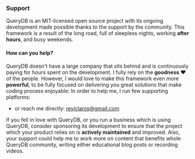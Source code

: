 ### Support

QueryDB is an MIT-licensed open source project with its ongoing development made possible thanks to the support by the community. This framework is a result of the long road, full of sleepless nights, working **after hours**, and busy weekends.

#### How can you help?

QueryDB doesn't have a large company that sits behind and is continuously paying for hours spent on the development. I fully rely on the **goodness** ❤️ of the people. However, I would love to make this framework even more **powerful**, to be fully focused on delivering you great solutions that make coding process enjoyable: In order to help me, I run few supporting platforms:

- or reach me directly: [reyiclaros@gmail.com](mailto:reyiclaros@gmail.com)

If you fell in love with QueryDB, or you run a business which is using QueryDB, consider sponsoring its development to ensure that the project which your product relies on is **actively maintained** and improved. Also, your support could help me to work more on content that benefits whole QueryDB community, writing either educational blog posts or recording videos.
